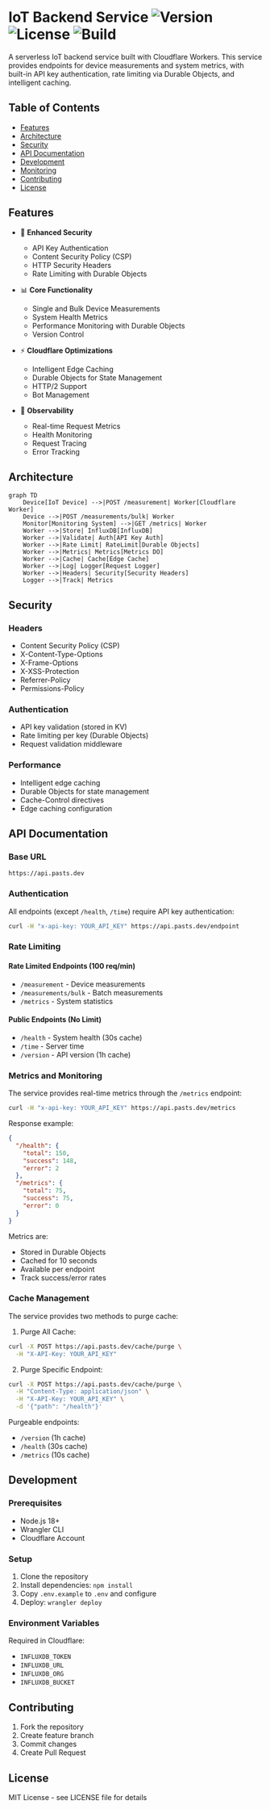 # IoT Backend Service ![Version](https://img.shields.io/badge/version-5.5.1-blue) ![License](https://img.shields.io/badge/license-MIT-green) ![Build](https://img.shields.io/badge/build-passing-brightgreen)

A serverless IoT backend service built with Cloudflare Workers. This service provides endpoints for device measurements and system metrics, with built-in API key authentication, rate limiting via Durable Objects, and intelligent caching.

## Table of Contents
- [Features](#features)
- [Architecture](#architecture)
- [Security](#security)
- [API Documentation](#api-documentation)
- [Development](#development)
- [Monitoring](#monitoring)
- [Contributing](#contributing)
- [License](#license)

## Features

- 🔐 **Enhanced Security**
  - API Key Authentication
  - Content Security Policy (CSP)
  - HTTP Security Headers
  - Rate Limiting with Durable Objects
  
- 📊 **Core Functionality**
  - Single and Bulk Device Measurements
  - System Health Metrics
  - Performance Monitoring with Durable Objects
  - Version Control
  
- ⚡ **Cloudflare Optimizations**
  - Intelligent Edge Caching
  - Durable Objects for State Management
  - HTTP/2 Support
  - Bot Management
  
- 📝 **Observability**
  - Real-time Request Metrics
  - Health Monitoring
  - Request Tracing
  - Error Tracking

## Architecture

```mermaid
graph TD
    Device[IoT Device] -->|POST /measurement| Worker[Cloudflare Worker]
    Device -->|POST /measurements/bulk| Worker
    Monitor[Monitoring System] -->|GET /metrics| Worker
    Worker -->|Store| InfluxDB[InfluxDB]
    Worker -->|Validate| Auth[API Key Auth]
    Worker -->|Rate Limit| RateLimit[Durable Objects]
    Worker -->|Metrics| Metrics[Metrics DO]
    Worker -->|Cache| Cache[Edge Cache]
    Worker -->|Log| Logger[Request Logger]
    Worker -->|Headers| Security[Security Headers]
    Logger -->|Track| Metrics
```

## Security

### Headers
- Content Security Policy (CSP)
- X-Content-Type-Options
- X-Frame-Options
- X-XSS-Protection
- Referrer-Policy
- Permissions-Policy

### Authentication
- API key validation (stored in KV)
- Rate limiting per key (Durable Objects)
- Request validation middleware

### Performance
- Intelligent edge caching
- Durable Objects for state management
- Cache-Control directives
- Edge caching configuration

## API Documentation

### Base URL
```
https://api.pasts.dev
```

### Authentication
All endpoints (except `/health`, `/time`) require API key authentication:
```bash
curl -H "x-api-key: YOUR_API_KEY" https://api.pasts.dev/endpoint
```

### Rate Limiting
#### Rate Limited Endpoints (100 req/min)
- `/measurement` - Device measurements
- `/measurements/bulk` - Batch measurements
- `/metrics` - System statistics

#### Public Endpoints (No Limit)
- `/health` - System health (30s cache)
- `/time` - Server time
- `/version` - API version (1h cache)

### Metrics and Monitoring

The service provides real-time metrics through the `/metrics` endpoint:

```bash
curl -H "x-api-key: YOUR_API_KEY" https://api.pasts.dev/metrics
```

Response example:
```json
{
  "/health": {
    "total": 150,
    "success": 148,
    "error": 2
  },
  "/metrics": {
    "total": 75,
    "success": 75,
    "error": 0
  }
}
```

Metrics are:
- Stored in Durable Objects
- Cached for 10 seconds
- Available per endpoint
- Track success/error rates

### Cache Management

The service provides two methods to purge cache:

1. Purge All Cache:
```bash
curl -X POST https://api.pasts.dev/cache/purge \
  -H "X-API-Key: YOUR_API_KEY"
```

2. Purge Specific Endpoint:
```bash
curl -X POST https://api.pasts.dev/cache/purge \
  -H "Content-Type: application/json" \
  -H "X-API-Key: YOUR_API_KEY" \
  -d '{"path": "/health"}'
```

Purgeable endpoints:
- `/version` (1h cache)
- `/health` (30s cache)
- `/metrics` (10s cache)

## Development

### Prerequisites
- Node.js 18+
- Wrangler CLI
- Cloudflare Account

### Setup
1. Clone the repository
2. Install dependencies: `npm install`
3. Copy `.env.example` to `.env` and configure
4. Deploy: `wrangler deploy`

### Environment Variables
Required in Cloudflare:
- `INFLUXDB_TOKEN`
- `INFLUXDB_URL`
- `INFLUXDB_ORG`
- `INFLUXDB_BUCKET`

## Contributing
1. Fork the repository
2. Create feature branch
3. Commit changes
4. Create Pull Request

## License
MIT License - see LICENSE file for details
